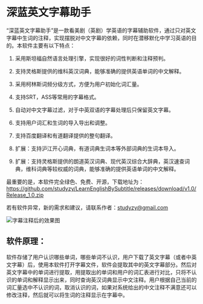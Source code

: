 深蓝英文字幕助手
==============
“深蓝英文字幕助手”是一款看美剧（英剧）学英语的字幕辅助软件，通过只对英文字幕中生词的注释，实现摆脱对中文字幕的依赖，同时在潜移默化中学习英语的目的。本软件主要有以下特点：

1. 采用斯坦福自然语言处理引擎，实现很好的词性判断和注释预判。
2. 支持灵格斯提供的维科英汉词典，能够准确的提供英语单词的中文解释。
3. 采用柯林斯词频分级方式，方便为用户初始化词汇量。
4. 支持SRT，ASS等常用的字幕格式。
5. 自动对中文字幕过滤，对于中英双语的字幕处理后只保留英文字幕。
5. 支持用户词汇和生词的导入导出和调整。
6. 支持百度翻译和有道翻译提供的整句翻译。

7. 扩展：支持沪江开心词典，有道词典生词本等外部词典的生词本导入。
8. 扩展：支持灵格斯提供的朗道英汉词典、现代英汉综合大辞典，英汉速查词典，维科词典等较权威的词典，能够准确的提供英语单词的中文解释。

最重要的是，本软件完全绿色、免费、开源，下载地址为：https://github.com/studyzy/LearnEnglishBySubtitle/releases/download/v1.0/Release_1.0.zip

若有软件异常，新的需求和建议，请联系作者：studyzy@gmail.com

![字幕注释后的效果图](http://images2017.cnblogs.com/blog/2625/201710/2625-20171023153926769-1497697035.png)

## 软件原理：

软件存储了用户认识哪些单词，哪些单词不认识，用户下载了英文字幕（或者中英文字幕）后，使用本软件打开字幕文件，软件会提取其中的英文字幕部分。然后对英文字幕中的单词进行提取，用提取出的单词和用户的词汇表进行对比，只将不认识的单词和解释显示出来，同时查询英汉词典显示中文注释。用户根据自己当前的词汇量选中不认识的词，取消认识的词，如果对系统给出的中文注释不满意还可以修改注释，然后就可以将生词的注释显示在字幕中。

